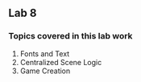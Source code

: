 ## Lab 8

### Topics covered in this lab work

1. Fonts and Text
2. Centralized Scene Logic
3. Game Creation

